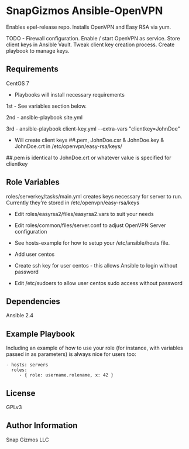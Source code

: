 SnapGizmos Ansible-OpenVPN
=========

Enables epel-release repo. Installs OpenVPN and Easy RSA via yum.

TODO - Firewall configuration. Enable / start OpenVPN as service. Store client keys in Ansible Vault. 
Tweak client key creation process.
Create playbook to manage keys.

Requirements
------------

CentOS 7 

- Playbooks will install necessary requirements

1st - See variables section below.

2nd - ansible-playbook site.yml

3rd - ansible-playbook client-key.yml --extra-vars "clientkey=JohnDoe" 
- Will create client keys ##.pem, JohnDoe.csr & JohnDoe.key & JohnDoe.crt in /etc/openvpn/easy-rsa/keys/

##.pem is identical to JohnDoe.crt or whatever value is specified for clientkey



Role Variables
--------------

roles/serverkey/tasks/main.yml creates keys necessary for server to run.
Currently they're stored in /etc/openvpn/easy-rsa/keys

- Edit roles/easyrsa2/files/easyrsa2.vars to suit your needs

- Edit roles/common/files/server.conf to adjust OpenVPN Server configuration

- See hosts-example for how to setup your /etc/ansible/hosts file.

- Add user centos
- Create ssh key for user centos - this allows Ansible to login without password
- Edit /etc/sudoers to allow user centos sudo access without password

Dependencies
------------

Ansible 2.4

Example Playbook
----------------

Including an example of how to use your role (for instance, with variables passed in as parameters) is always nice for users too:

    - hosts: servers
      roles:
         - { role: username.rolename, x: 42 }

License
-------

GPLv3

Author Information
------------------

Snap Gizmos LLC
